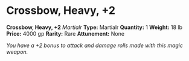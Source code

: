 # Crossbow, Heavy, +2

**Crossbow, Heavy, +2**
_Martialr_
**Type:** Martialr
**Quantity:** 1
**Weight:** 18 lb
**Price:** 4000 gp
**Rarity:** Rare
**Attunement:** None

*You have a +2 bonus to attack and damage rolls made with this magic weapon.*